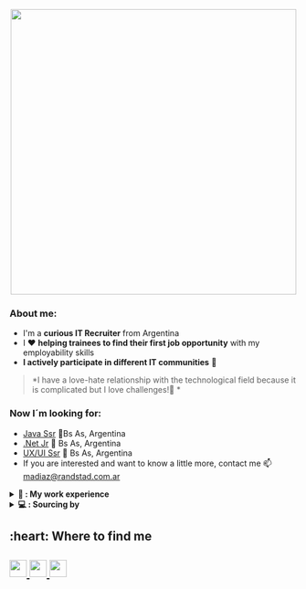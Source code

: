 <p  align="center"><img src='https://media.giphy.com/media/zguKLLpHGfj9WnoOz0/giphy.gif' width="500"></p>

### About me:
* I'm a **curious IT Recruiter** from Argentina   
* I ❤️ **helping trainees to find their first job opportunity** with my employability skills 
* **I actively participate in different IT communities** 🤗

>*I have a love-hate relationship with the technological field because it is complicated but I love challenges!🚀 *

###  Now I´m looking for:
* [Java Ssr](https://hipotecario.hiringroom.com/jobs/get_vacancy/64e500460825c94a0aec26db) 📍Bs As, Argentina
* [.Net Jr](https://hipotecario.hiringroom.com/jobs/get_vacancy/64871035c2c020642b9f652c) 📍 Bs As, Argentina
* [UX/UI Ssr](https://hipotecario.hiringroom.com/jobs/get_vacancy/64f2208adc62182f25026424) 📍 Bs As, Argentina
* If you are interested and want to know a little more, contact me 📫 madiaz@randstad.com.ar

<details>
<summary><b> 💼 : My work experience </b></summary>

🕵️ **It Sourcer**\
📆 2022 - Currently\
📍 Randstad Argentina 

  
🕵️ **It Recruiter**\
📆 2020 - 2022\
📍 Eficacia RH 
  
</details> 

<details>
<summary><b> 💻 : Sourcing by </b></summary>

* X-Ray Google
* GitHub
* Boolean in LinkedIn
* Groups of Telegram/Discord
* StackOverFlow 
* Angelist
  
</details>  

<h2 align"center">:heart: Where to find me <h2>
<a href="https://t.me/marines_diaz"> <img height="30" src="https://img.shields.io/badge/Telegram-2CA5E0?style=for-the badge&logo=telegram&logoColor=white">
<a href="https://www.tiktok.com/@marinesdiaz1/"> <img height="30" src="https://img.shields.io/badge/TikTok-000000?style=for-the-badge&logo=tiktok&logoColor=white">
<a href="https://www.linkedin.com/in/marinesdiaz/"> <a href="https://www.linkedin.com/in/marinesdiaz/"> <img height="30" src="https://img.shields.io/badge/LinkedIn-0077B5?style=for-the-badge&logo=linkedin&logoColor=white")>


